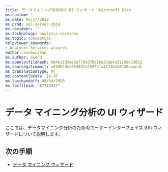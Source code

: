 ```yaml
---
title: データマイニング分析用の UI ウィザード |Microsoft Docs
ms.custom: ''
ms.date: 05/17/2018
ms.prod: sql-server-2014
ms.reviewer: ''
ms.technology: analysis-services
ms.topic: conceptual
helpviewer_keywords:
- Analysis Services wizards
author: minewiskan
ms.author: owend
ms.openlocfilehash: b84611d3ee5a7709d7bd1be35ab4331150a32052
ms.sourcegitcommit: ad4d92dce894592a259721a1571b1d8736abacdb
ms.translationtype: MT
ms.contentlocale: ja-JP
ms.lasthandoff: 08/04/2020
ms.locfileid: "87713517"
---
```

# <a name="ui-wizards-for-data-mining-analysis"></a>データ マイニング分析の UI ウィザード

ここでは、データマイニング分析のためのユーザーインターフェイス (UI) ウィザードについて説明します。

## <a name="next-steps"></a>次の手順

- [データ マイニング ウィザード](../data-mining-wizards.md)

